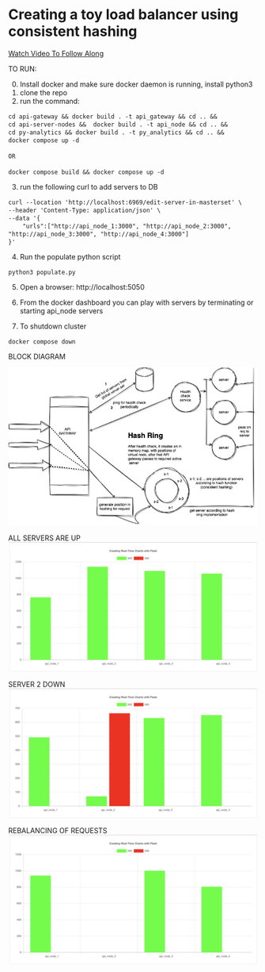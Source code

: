 # Creating a toy load balancer using consistent hashing

[Watch Video To Follow Along](https://youtu.be/9TDIp6sckvw)

TO RUN:

0) Install docker and make sure docker daemon is running, install python3
1) clone the repo 
2) run the command: 
```
cd api-gateway && docker build . -t api_gateway && cd .. && 
cd api-server-nodes &&  docker build . -t api_node && cd .. && 
cd py-analytics && docker build . -t py_analytics && cd .. &&  
docker compose up -d

OR

docker compose build && docker compose up -d
```

3) run the following curl to add servers to DB
```
curl --location 'http://localhost:6969/edit-server-in-masterset' \
--header 'Content-Type: application/json' \
--data '{
    "urls":["http://api_node_1:3000", "http://api_node_2:3000", "http://api_node_3:3000", "http://api_node_4:3000"]
}'
```
4) Run the populate python script
```
python3 populate.py
```
5) Open a browser: http://localhost:5050
6) From the docker dashboard you can play with servers by terminating or starting api_node servers

7) To shutdown cluster
```
docker compose down
```
BLOCK DIAGRAM

![](./img/blockDiagram.jpg)


ALL SERVERS ARE UP
![](./img/allServerup.png)


SERVER 2 DOWN
![](./img/server2down.png)


REBALANCING OF REQUESTS
![](./img/rebalanced.png)
